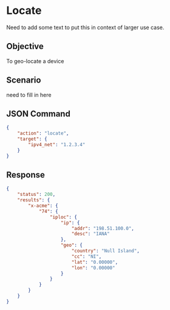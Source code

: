 # Locate

Need to add some text to put this in context of larger use case. 

## Objective
To geo-locate a device

## Scenario
need to fill in here

## JSON Command

```json
{
    "action": "locate",
    "target": {
        "ipv4_net": "1.2.3.4"
    }
}
```

## Response

```json
{  
    "status": 200,
    "results": {
        "x-acme": {
            "74": {
                "iploc": { 
                    "ip": {
                        "addr": "198.51.100.0",
                        "desc": "IANA"
                    },
                    "geo": {
                        "country": "Null Island",
                        "cc": "NI",
                        "lat": "0.00000",
                        "lon": "0.00000"
                    }
                }
            }
        }
    }
}
```
